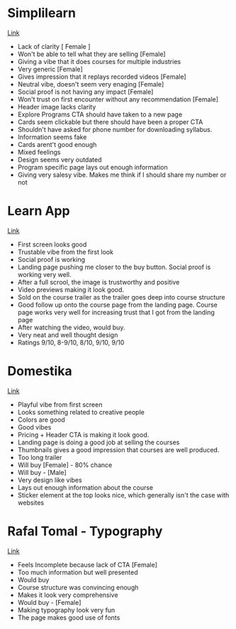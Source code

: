 # Simplilearn
[Link](https://www.simplilearn.com/)

* Lack of clarity [ Female ]
* Won't be able to tell what they are selling [Female]
* Giving a vibe that it does courses for multiple industries
* Very generic [Female]
* Gives impression that it replays recorded videos [Female]
* Neutral vibe, doesn't seem very enaging [Female]
* Social proof is not having any impact [Female]
* Won't trust on first encounter without any recommendation [Female]
* Header image lacks clarity
* Explore Programs CTA should have taken to a new page
* Cards seem clickable but there should have been a proper CTA
* Shouldn't have asked for phone number for downloading syllabus.
* Information seems fake
* Cards arent't good enough
* Mixed feelings
* Design seems very outdated
* Program specific page lays out enough information
* Giving very salesy vibe. Makes me think if I should share my number or not

# Learn App
[Link](https://learnapp.com/home)

* First screen looks good
* Trustable vibe from the first look
* Social proof is working
* Landing page pushing me closer to the buy button. Social proof is working very well.
* After a full scrool, the image is trustworthy and positive
* Video previews making it look good.
* Sold on the course trailer as the trailer goes deep into course structure
* Good follow up onto the course page from the landing page. Course page works very well for increasing trust that I got from the landing page
* After watching the video, would buy.
* Very neat and well thought design
* Ratings 9/10, 8-9/10, 8/10, 9/10, 9/10

# Domestika
[Link](https://www.domestika.org/en)

* Playful vibe from first screen
* Looks something related to creative people
* Colors are good
* Good vibes
* Pricing + Header CTA is making it look good.
* Landing page is doing a good job at selling the courses
* Thumbnails gives a good impression that courses are well produced.
* Too long trailer
* Will buy [Female] - 80% chance
* Will buy - [Male]
* Very design like vibes
* Lays out enough information about the course
* Sticker element at the top looks nice, which generally isn't the case with websites


# Rafal Tomal - Typography
[Link](https://rafaltomal.com/design-class-web-typography/?)

* Feels Incomplete because lack of CTA [Female]
* Too much information but well presented
* Would buy
* Course structure was convincing enough
* Makes it look very comprehensive
* Would buy - [Female]
* Making typography look very fun
* The page makes good use of fonts